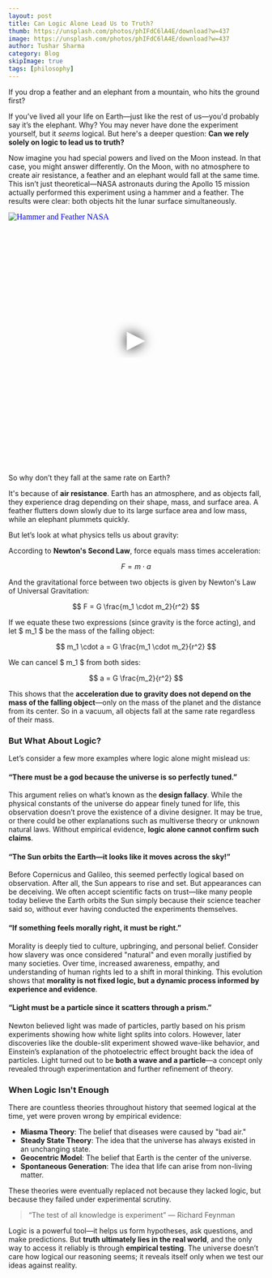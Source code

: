 ```yaml
---
layout: post
title: Can Logic Alone Lead Us to Truth?
thumb: https://unsplash.com/photos/phIFdC6lA4E/download?w=437
image: https://unsplash.com/photos/phIFdC6lA4E/download?w=437
author: Tushar Sharma
category: Blog
skipImage: true
tags: [philosophy]
---
```


If you drop a feather and an elephant from a mountain, who hits the ground first?<!-- truncate_here -->

If you’ve lived all your life on Earth—just like the rest of us—you'd probably say it’s the elephant. Why? You may never have done the experiment yourself, but it *seems* logical. But here's a deeper question: **Can we rely solely on logic to lead us to truth?**

Now imagine you had special powers and lived on the Moon instead. In that case, you might answer differently. On the Moon, with no atmosphere to create air resistance, a feather and an elephant would fall at the same time. This isn’t just theoretical—NASA astronauts during the Apollo 15 mission actually performed this experiment using a hammer and a feather. The results were clear: both objects hit the lunar surface simultaneously.

<iframe
  style="position: relative;  width: 100%;" 
   height="500"
  src="https://www.youtube.com/embed/oYEgdZ3iEKA?autoplay=1"
  srcdoc="<style>*{padding:0;margin:0;overflow:hidden}html,body{height:100%}img,span{position:absolute;width:100%;top:0;bottom:0;margin:auto}span{height:1.5em;text-align:center;font:48px/1.5 sans-serif;color:white;text-shadow:0 0 0.5em black}</style><a href=https://www.youtube.com/embed/oYEgdZ3iEKA?autoplay=1><img src=https://img.youtube.com/vi/oYEgdZ3iEKA/hqdefault.jpg alt='Hammer and Feather NASA'><span>▶</span></a>"
  frameborder="0"
  allow="accelerometer; autoplay; encrypted-media; gyroscope; picture-in-picture"
  allowfullscreen
  title="Hammer and Feather NASA"
></iframe><br>

So why don’t they fall at the same rate on Earth?

It's because of **air resistance**. Earth has an atmosphere, and as objects fall, they experience drag depending on their shape, mass, and surface area. A feather flutters down slowly due to its large surface area and low mass, while an elephant plummets quickly.

But let’s look at what physics tells us about gravity:

According to **Newton's Second Law**, force equals mass times acceleration:

$$ F = m \cdot a $$

And the gravitational force between two objects is given by Newton's Law of Universal Gravitation:

$$ F = G \frac{m_1 \cdot m_2}{r^2} $$

If we equate these two expressions (since gravity is the force acting), and let $ m_1 $ be the mass of the falling object:

$$ m_1 \cdot a = G \frac{m_1 \cdot m_2}{r^2} $$

We can cancel $ m_1 $ from both sides:

$$ a = G \frac{m_2}{r^2} $$

This shows that the **acceleration due to gravity does not depend on the mass of the falling object**—only on the mass of the planet and the distance from its center. So in a vacuum, all objects fall at the same rate regardless of their mass.

### But What About Logic?

Let’s consider a few more examples where logic alone might mislead us:

#### “There must be a god because the universe is so perfectly tuned.”

This argument relies on what’s known as the **design fallacy**. While the physical constants of the universe do appear finely tuned for life, this observation doesn’t prove the existence of a divine designer. It may be true, or there could be other explanations such as multiverse theory or unknown natural laws. Without empirical evidence, **logic alone cannot confirm such claims**.

#### “The Sun orbits the Earth—it looks like it moves across the sky!”

Before Copernicus and Galileo, this seemed perfectly logical based on observation. After all, the Sun appears to rise and set. But appearances can be deceiving. We often accept scientific facts on trust—like many people today believe the Earth orbits the Sun simply because their science teacher said so, without ever having conducted the experiments themselves.

#### “If something feels morally right, it must be right.”

Morality is deeply tied to culture, upbringing, and personal belief. Consider how slavery was once considered "natural" and even morally justified by many societies. Over time, increased awareness, empathy, and understanding of human rights led to a shift in moral thinking. This evolution shows that **morality is not fixed logic, but a dynamic process informed by experience and evidence**.

#### “Light must be a particle since it scatters through a prism.”

Newton believed light was made of particles, partly based on his prism experiments showing how white light splits into colors. However, later discoveries like the double-slit experiment showed wave-like behavior, and Einstein’s explanation of the photoelectric effect brought back the idea of particles. Light turned out to be **both a wave and a particle**—a concept only revealed through experimentation and further refinement of theory.

### When Logic Isn't Enough

There are countless theories throughout history that seemed logical at the time, yet were proven wrong by empirical evidence:

- **Miasma Theory**: The belief that diseases were caused by "bad air."
- **Steady State Theory**: The idea that the universe has always existed in an unchanging state.
- **Geocentric Model**: The belief that Earth is the center of the universe.
- **Spontaneous Generation**: The idea that life can arise from non-living matter.

These theories were eventually replaced not because they lacked logic, but because they failed under experimental scrutiny.

> “The test of all knowledge is experiment” — Richard Feynman  

Logic is a powerful tool—it helps us form hypotheses, ask questions, and make predictions. But **truth ultimately lies in the real world**, and the only way to access it reliably is through **empirical testing**. The universe doesn’t care how logical our reasoning seems; it reveals itself only when we test our ideas against reality.